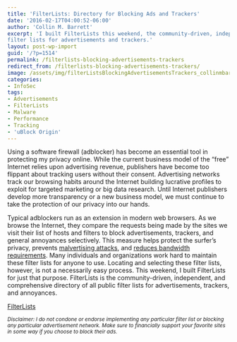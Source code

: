 ```yaml
---
title: 'FilterLists: Directory for Blocking Ads and Trackers'
date: '2016-02-17T04:00:52-06:00'
author: 'Collin M. Barrett'
excerpt: 'I built FilterLists this weekend, the community-driven, independent, and comprehensive directory of all public
filter lists for advertisements and trackers.'
layout: post-wp-import
guid: '/?p=1514'
permalink: /filterlists-blocking-advertisements-trackers
redirect_from: /filterlists-blocking-advertisements-trackers/
image: /assets/img/filterListsBlockingAdvertisementsTrackers_collinmbarrett.png
categories:
- InfoSec
tags:
- Advertisements
- FilterLists
- Malware
- Performance
- Tracking
- 'uBlock Origin'
---
```


Using a software firewall (adblocker) has become an essential tool in protecting my privacy online. While the current
business model of the “free” Internet relies upon advertising revenue, publishers have become too flippant about
tracking users without their consent. Advertising networks track our browsing habits around the Internet building
lucrative profiles to exploit for targeted marketing or big data research. Until Internet publishers develop more
transparency or a new business model, we must continue to take the protection of our privacy into our hands.

Typical adblockers run as an extension in modern web browsers. As we browse the Internet, they compare the requests
being made by the sites we visit their list of hosts and filters to block advertisements, trackers, and general
annoyances selectively. This measure helps protect the surfer’s privacy, prevents [malvertising
attacks](https://www.wired.com/insights/2014/11/malvertising-is-cybercriminals-latest-sweet-spot/ "Why Malvertising Is
Cybercriminals’ Latest Sweet Spot - Wired"), and [reduces bandwidth
requirements](https://venturebeat.com/2015/07/08/blocking-ads-can-cut-network-traffic-25-to-40-study-shows/ "Blocking
ads can cut network traffic 25% to 40%, study shows - VentureBeat"). Many individuals and organizations work hard to
maintain these filter lists for anyone to use. Locating and selecting these filter lists, however, is not a necessarily
easy process. This weekend, I built FilterLists for just that purpose. FilterLists is the community-driven, independent,
and comprehensive directory of all public filter lists for advertisements, trackers, and annoyances.

[FilterLists](https://filterlists.com/)

*<small>Disclaimer: I do not condone or endorse implementing any particular filter list or blocking any particular
    advertisement network. Make sure to financially support your favorite sites in some way if you choose to block their
    ads.</small>*